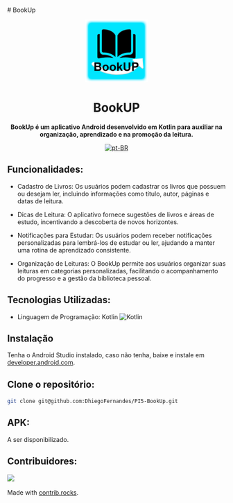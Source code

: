 <br>
# BookUp

<div align="center">

[<img src="./app/src/main/res/drawable/bookupLogo.png" width="144"/>](https://github.com/DhiegoFernandes/PI5-BookUp)

  <h1 align="center">BookUP</h1>

  <p align="center">
    <strong>BookUp é um aplicativo Android desenvolvido em Kotlin para auxiliar na organização, aprendizado e na promoção da leitura.</strong>
  </p>

[![pt-BR](https://img.shields.io/badge/lang-pt--BR-green.svg)](README.md)

</div>

## Funcionalidades:

- Cadastro de Livros: Os usuários podem cadastrar os livros que possuem ou desejam ler, incluindo informações como título, autor, páginas e datas de leitura.

- Dicas de Leitura: O aplicativo fornece sugestões de livros e áreas de estudo, incentivando a descoberta de novos horizontes.

- Notificações para Estudar: Os usuários podem receber notificações personalizadas para lembrá-los de estudar ou ler, ajudando a manter uma rotina de aprendizado consistente.

- Organização de Leituras: O BookUp permite aos usuários organizar suas leituras em categorias personalizadas, facilitando o acompanhamento do progresso e a gestão da biblioteca pessoal.

## Tecnologias Utilizadas:
- Linguagem de Programação: Kotlin ![Kotlin](https://github.com/DhiegoFernandes/PI5-BookUp/assets/101889080/4d7469fe-fbe3-49d2-b516-bf34b776450b)

## Instalação 

Tenha o Android Studio instalado, caso não tenha, baixe e instale em [developer.android.com](https://developer.android.com/studio).

## Clone o repositório: 
```bash
git clone git@github.com:DhiegoFernandes/PI5-BookUp.git
```

## APK:
A ser disponibilizado.

## Contribuidores:

<a href="https://github.com/DhiegoFernandes/PI5-BookUp/graphs/contributors">
  <img src="https://contrib.rocks/image?repo=DhiegoFernandes/PI5-BookUp" />
</a>

Made with [contrib.rocks](https://contrib.rocks).

